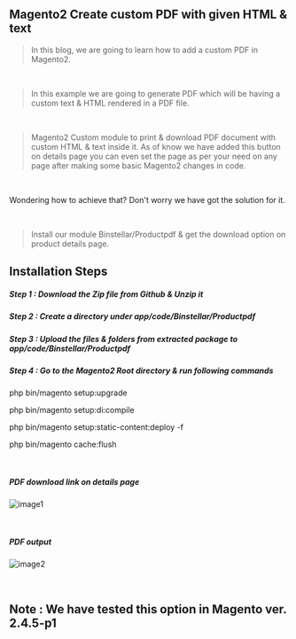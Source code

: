 ## Magento2 Create custom PDF with given HTML & text

> In this blog, we are going to learn how to add a custom PDF in Magento2.

&nbsp;
&nbsp;

> In this example we are going to generate PDF which will be having a custom text & HTML rendered in a PDF file.

&nbsp;
&nbsp;

> Magento2 Custom module to print & download PDF document with custom HTML & text inside it. As of know we have added this button on details page you can even set the page as per your need on any page after making some basic Magento2 changes in code.

&nbsp;
&nbsp;

Wondering how to achieve that? Don't worry we have got the solution for it.

&nbsp;
&nbsp;

> Install our module Binstellar/Productpdf & get the download option on product details page.


## Installation Steps

##### Step 1 : Download the Zip file from Github & Unzip it
##### Step 2 : Create a directory under app/code/Binstellar/Productpdf
##### Step 3 : Upload the files & folders from extracted package to app/code/Binstellar/Productpdf
##### Step 4 : Go to the Magento2 Root directory & run following commands

php bin/magento setup:upgrade

php bin/magento setup:di:compile

php bin/magento setup:static-content:deploy -f

php bin/magento cache:flush

&nbsp;
&nbsp;

##### PDF download link on details page
![image1](https://user-images.githubusercontent.com/123800304/216516080-dc4e0d02-6455-4fd9-8a6d-98efaab34f71.png)

&nbsp;
&nbsp;

##### PDF output

![image2](https://user-images.githubusercontent.com/123800304/216516153-f9944611-867a-4401-93f1-5f92f0eed3f7.png)

&nbsp;
&nbsp;

## Note : We have tested this option in Magento ver. 2.4.5-p1
